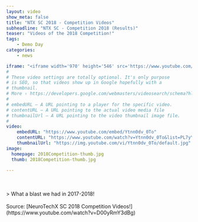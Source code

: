 ```yaml
---
layout: video
show_meta: false
title: "NTX SC 2018 - Competition Videos"
subheadline: "NTX SC - Competition 2018 (Results)"
teaser: "Videos of the 2018 Competition!"
tags:
    - Demo Day
categories:
    - news

iframe: "<iframe width='970' height='546' src='https://www.youtube.com/embed/Ytnn0dv_0To' frameborder='0' allowfullscreen></iframe>"
#
# These video settings are totally optional. It's only purpose
# is SEO, so that videos show up in Google hopefully with a
# thumbnail.
# More › https://developers.google.com/webmasters/videosearch/schema?hl=en&rd=1
#
# embedURL – A URL pointing to a player for the specific video.
# contentURL – A URL pointing to the actual video media file
# thumbnailUrl – A URL pointing to the video thumbnail image file.
#
video:
    embedURL: "https://www.youtube.com/embed/Ytnn0dv_0To"
    contentURL: "https://www.youtube.com/watch?v=Ytnn0dv_0To&list=PL7yYIG1eq9bSsAVqiAfOgqYpUVHHpPHlp"
    thumbnailUrl: "https://img.youtube.com/vi/Ytnn0dv_0To/default.jpg"
image:
  homepage: 2018Competition-thumb.jpg
  thumb: 2018Competition-thumb.jpg

---
```

<!--more-->

<br />
<br />
> What a blast we had in 2017-2018!

<br />
<br />
Source: [NeuroTechX SC 2018 Competition Videos!](https://www.youtube.com/watch?v=D00yRmY3dBg)
